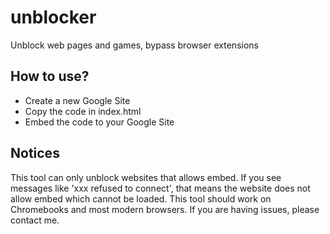 # unblocker
Unblock web pages and games, bypass browser extensions

## How to use?
 - Create a new Google Site
 - Copy the code in index.html
 - Embed the code to your Google Site

## Notices
This tool can only unblock websites that allows embed.
If you see messages like 'xxx refused to connect', that means the website does not allow embed which cannot be loaded.
This tool should work on Chromebooks and most modern browsers. If you are having issues, please contact me.
